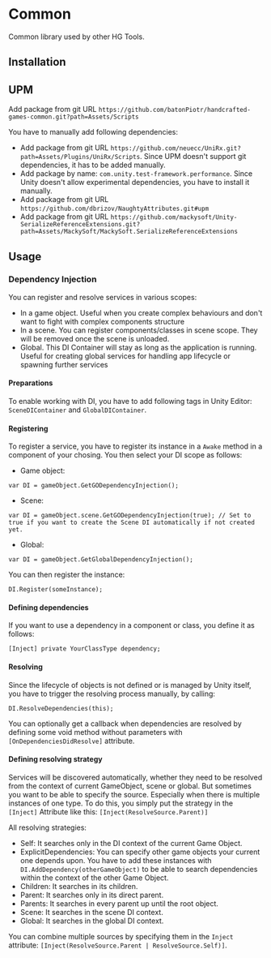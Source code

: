 # Common

Common library used by other HG Tools.

## Installation

## UPM

Add package from git URL `https://github.com/batonPiotr/handcrafted-games-common.git?path=Assets/Scripts`

You have to manually add following dependencies:

- Add package from git URL `https://github.com/neuecc/UniRx.git?path=Assets/Plugins/UniRx/Scripts`. Since UPM doesn't support git dependencies, it has to be added manually.
- Add package by name: `com.unity.test-framework.performance`. Since Unity doesn't allow experimental dependencies, you have to install it manually.
- Add package from git URL `https://github.com/dbrizov/NaughtyAttributes.git#upm`
- Add package from git URL `https://github.com/mackysoft/Unity-SerializeReferenceExtensions.git?path=Assets/MackySoft/MackySoft.SerializeReferenceExtensions`

## Usage

### Dependency Injection

 You can register and resolve services in various scopes:
 - In a game object. Useful when you create complex behaviours and don't want to fight with complex components structure
 - In a scene. You can register components/classes in scene scope. They will be removed once the scene is unloaded.
 - Global. This DI Container will stay as long as the application is running. Useful for creating global services for handling app lifecycle or spawning further services

#### Preparations
To enable working with DI, you have to add following tags in Unity Editor:
`SceneDIContainer` and `GlobalDIContainer`.

#### Registering
To register a service, you have to register its instance in a `Awake` method in a component of your chosing. You then select your DI scope as follows:
- Game object:
```
var DI = gameObject.GetGODependencyInjection();
```
- Scene:
```
var DI = gameObject.scene.GetGODependencyInjection(true); // Set to true if you want to create the Scene DI automatically if not created yet.
```
- Global:
```
var DI = gameObject.GetGlobalDependencyInjection();
```

You can then register the instance:
```
DI.Register(someInstance);
```

#### Defining dependencies

If you want to use a dependency in a component or class, you define it as follows:
```
[Inject] private YourClassType dependency;
```

#### Resolving

Since the lifecycle of objects is not defined or is managed by Unity itself, you have to trigger the resolving process manually, by calling:
```
DI.ResolveDependencies(this);
```

You can optionally get a callback when dependencies are resolved by defining some void method without parameters with `[OnDependenciesDidResolve]` attribute.

#### Defining resolving strategy

Services will be discovered automatically, whether they need to be resolved from the context of current GameObject, scene or global. But sometimes you want to be able to specify the source. Especially when there is multiple instances of one type. To do this, you simply put the strategy in the `[Inject]` Attribute like this:
`[Inject(ResolveSource.Parent)]`

All resolving strategies:
- Self: It searches only in the DI context of the current Game Object.
- ExplicitDependencies: You can specify other game objects your current one depends upon. You have to add these instances with `DI.AddDependency(otherGameObject)` to be able to search dependencies within the context of the other Game Object.
- Children: It searches in its children.
- Parent: It searches only in its direct parent.
- Parents: It searches in every parent up until the root object.
- Scene: It searches in the scene DI context.
- Global: It searches in the global DI context.

You can combine multiple sources by specifying them in the `Inject` attribute: `[Inject(ResolveSource.Parent | ResolveSource.Self)]`.